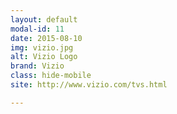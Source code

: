 ```yaml
---
layout: default
modal-id: 11
date: 2015-08-10
img: vizio.jpg
alt: Vizio Logo
brand: Vizio
class: hide-mobile
site: http://www.vizio.com/tvs.html

---
```

